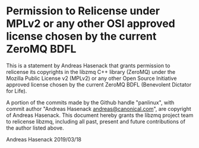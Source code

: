 # Permission to Relicense under MPLv2 or any other OSI approved license chosen by the current ZeroMQ BDFL

This is a statement by Andreas Hasenack that grants permission to
relicense its copyrights in the libzmq C++ library (ZeroMQ) under the
Mozilla Public License v2 (MPLv2) or any other Open Source Initiative
approved license chosen by the current ZeroMQ BDFL (Benevolent
Dictator for Life).

A portion of the commits made by the Github handle "panlinux", with
commit author "Andreas Hasenack <andreas@canonical.com>", are
copyright of Andreas Hasenack.  This document hereby grants the libzmq
project team to relicense libzmq, including all past, present and
future contributions of the author listed above.

Andreas Hasenack
2019/03/18


